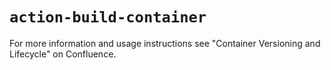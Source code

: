 # `action-build-container`

For more information and usage instructions see "Container Versioning and Lifecycle" on Confluence.